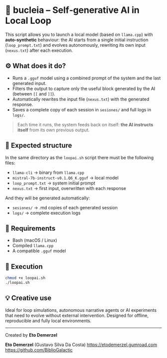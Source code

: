 # 🧠 bucleia – Self‑generative AI in Local Loop

This script allows you to launch a local model (based on `llama.cpp`) with **auto‑synthetic** behaviour:
the AI starts from a single initial instruction (`loop_prompt.txt`) and evolves autonomously, rewriting its own input (`nexus.txt`) after each execution.

## ⚙️ What does it do?

* Runs a `.gguf` model using a combined prompt of the system and the last generated input.
* Filters the output to capture only the useful block generated by the AI (between `[[` and `]]`).
* Automatically rewrites the input file (`nexus.txt`) with the generated response.
* Saves a complete copy of each session in `sesiones/` and full logs in `logs/`.

> Each time it runs, the system feeds back on itself: **the AI instructs itself** from its own previous output.

## 📁 Expected structure

In the same directory as the `loopai.sh` script there must be the following files:

* `llama-cli` → binary from `llama.cpp`
* `mistral-7b-instruct-v0.1.Q6_K.gguf` → local model
* `loop_prompt.txt` → system initial prompt
* `nexus.txt` → first input, overwritten with each response

And they will be generated automatically:

* `sesiones/` → .md copies of each generated session
* `logs/` → complete execution logs

## 🧪 Requirements

* Bash (macOS / Linux)
* Compiled `llama.cpp`
* A compatible `.gguf` model

## 🚀 Execution

```bash
chmod +x loopai.sh
./loopai.sh
```

## 💡 Creative use

Ideal for loop simulations, autonomous narrative agents or AI experiments that need to evolve without external intervention.
Designed for offline, reproducible and fully local environments.

---

Created by **Eto Demerzel**

**Eto Demerzel** (Gustavo Silva Da Costa)
https://etodemerzel.gumroad.com  
https://github.com/BiblioGalactic
